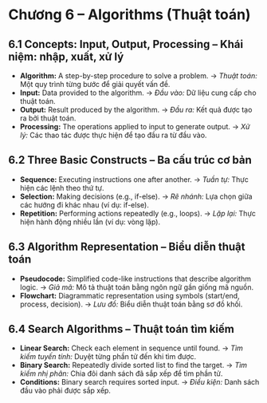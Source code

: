 # Chương 6 – Algorithms (Thuật toán)

## 6.1 Concepts: Input, Output, Processing – Khái niệm: nhập, xuất, xử lý

*   **Algorithm:** A step-by-step procedure to solve a problem.
    → *Thuật toán:* Một quy trình từng bước để giải quyết vấn đề.
*   **Input:** Data provided to the algorithm.
    → *Đầu vào:* Dữ liệu cung cấp cho thuật toán.
*   **Output:** Result produced by the algorithm.
    → *Đầu ra:* Kết quả được tạo ra bởi thuật toán.
*   **Processing:** The operations applied to input to generate output.
    → *Xử lý:* Các thao tác được thực hiện để tạo đầu ra từ đầu vào.

## 6.2 Three Basic Constructs – Ba cấu trúc cơ bản

*   **Sequence:** Executing instructions one after another.
    → *Tuần tự:* Thực hiện các lệnh theo thứ tự.
*   **Selection:** Making decisions (e.g., if-else).
    → *Rẽ nhánh:* Lựa chọn giữa các hướng đi khác nhau (ví dụ: if-else).
*   **Repetition:** Performing actions repeatedly (e.g., loops).
    → *Lặp lại:* Thực hiện hành động nhiều lần (ví dụ: vòng lặp).

## 6.3 Algorithm Representation – Biểu diễn thuật toán

*   **Pseudocode:** Simplified code-like instructions that describe algorithm logic.
    → *Giả mã:* Mô tả thuật toán bằng ngôn ngữ gần giống mã nguồn.
*   **Flowchart:** Diagrammatic representation using symbols (start/end, process, decision).
    → *Lưu đồ:* Biểu diễn thuật toán bằng sơ đồ khối.

## 6.4 Search Algorithms – Thuật toán tìm kiếm

*   **Linear Search:** Check each element in sequence until found.
    → *Tìm kiếm tuyến tính:* Duyệt từng phần tử đến khi tìm được.
*   **Binary Search:** Repeatedly divide sorted list to find the target.
    → *Tìm kiếm nhị phân:* Chia đôi danh sách đã sắp xếp để tìm phần tử.
*   **Conditions:** Binary search requires sorted input.
    → *Điều kiện:* Danh sách đầu vào phải được sắp xếp.